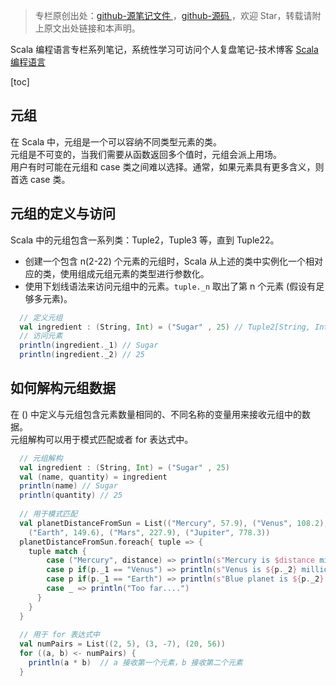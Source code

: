 > 专栏原创出处：[github-源笔记文件 ](https://github.com/GourdErwa/review-notes/tree/master/language/scala-basis) ，[github-源码 ](https://github.com/GourdErwa/scala-advanced/tree/master/scala-base/src/main/scala/com/gourd/scala/base/)，欢迎 Star，转载请附上原文出处链接和本声明。

Scala 编程语言专栏系列笔记，系统性学习可访问个人复盘笔记-技术博客 [Scala 编程语言 ](https://review-notes.top/language/scala-basis/)

[toc]
## 元组
在 Scala 中，元组是一个可以容纳不同类型元素的类。  
元组是不可变的，当我们需要从函数返回多个值时，元组会派上用场。  
用户有时可能在元组和 case 类之间难以选择。通常，如果元素具有更多含义，则首选 case 类。
## 元组的定义与访问
Scala 中的元组包含一系列类：Tuple2，Tuple3 等，直到 Tuple22。  
* 创建一个包含 n(2-22) 个元素的元组时，Scala 从上述的类中实例化一个相对应的类，使用组成元组元素的类型进行参数化。  
* 使用下划线语法来访问元组中的元素。`tuple._n` 取出了第 n 个元素 (假设有足够多元素)。
```scala
  // 定义元组
  val ingredient : (String, Int) = ("Sugar" , 25) // Tuple2[String, Int]
  // 访问元素
  println(ingredient._1) // Sugar
  println(ingredient._2) // 25
```
## 如何解构元组数据
在 () 中定义与元组包含元素数量相同的、不同名称的变量用来接收元组中的数据。  
元组解构可以用于模式匹配或者 for 表达式中。
```scala
  // 元组解构
  val ingredient : (String, Int) = ("Sugar" , 25)
  val (name, quantity) = ingredient
  println(name) // Sugar
  println(quantity) // 25
  
  // 用于模式匹配
  val planetDistanceFromSun = List(("Mercury", 57.9), ("Venus", 108.2),
    ("Earth", 149.6), ("Mars", 227.9), ("Jupiter", 778.3))
  planetDistanceFromSun.foreach{ tuple => {
    tuple match {
        case ("Mercury", distance) => println(s"Mercury is $distance millions km far from Sun")
        case p if(p._1 == "Venus") => println(s"Venus is ${p._2} millions km far from Sun")
        case p if(p._1 == "Earth") => println(s"Blue planet is ${p._2} millions km far from Sun")
        case _ => println("Too far....")
      }
    }
  }
  
  // 用于 for 表达式中
  val numPairs = List((2, 5), (3, -7), (20, 56))
  for ((a, b) <- numPairs) {
    println(a * b)  // a 接收第一个元素，b 接收第二个元素
  }
```
